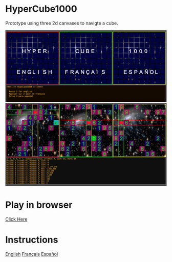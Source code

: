 # HyperCube1000

Prototype using three 2d canvases to navigte a cube.

<img src="images/title.png" alt="The title screen showing three language options" width="600"></img>
<img src="images/preview.png" alt="A screenshot of the game" width="600"></img>

# Play in browser

[Click Here](https://doomlazer.github.io/HyperCube1000)

# Instructions

[English](help/helpEN.txt)
[Français](help/helpFR.txt)
[Español](help/helpSP.txt)